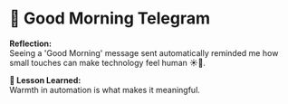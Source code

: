 # 🌅 Good Morning Telegram

**Reflection:**  
Seeing a 'Good Morning' message sent automatically reminded me how small touches can make technology feel human ☀️💬.

**💭 Lesson Learned:**  
Warmth in automation is what makes it meaningful.
